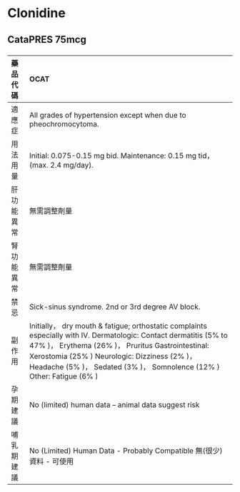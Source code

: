 # Clonidine

## CataPRES 75mcg

##### 

| 藥品代碼   | OCAT                                                                                                                                                                                                                                                                                             |
|:-----------|:-------------------------------------------------------------------------------------------------------------------------------------------------------------------------------------------------------------------------------------------------------------------------------------------------|
| 適應症     | All grades of hypertension except when due to pheochromocytoma.                                                                                                                                                                                                                                  |
| 用法用量   | Initial: 0.075-0.15 mg bid. Maintenance: 0.15 mg tid， (max. 2.4 mg/day).                                                                                                                                                                                                                        |
| 肝功能異常 | 無需調整劑量                                                                                                                                                                                                                                                                                     |
| 腎功能異常 | 無需調整劑量                                                                                                                                                                                                                                                                                     |
| 禁忌       | Sick-sinus syndrome. 2nd or 3rd degree AV block.                                                                                                                                                                                                                                                 |
| 副作用     | Initially， dry mouth & fatigue; orthostatic complaints especially with IV. Dermatologic: Contact dermatitis (5% to 47% )， Erythema (26% )， Pruritus Gastrointestinal: Xerostomia (25% ) Neurologic: Dizziness (2% )， Headache (5% )， Sedated (3% )， Somnolence (12% ) Other: Fatigue (6% ) |
| 孕期建議   | No (limited) human data – animal data suggest risk                                                                                                                                                                                                                                               |
| 哺乳期建議 | No (Limited) Human Data - Probably Compatible 無(很少)資料 - 可使用                                                                                                                                                                                                                              |

